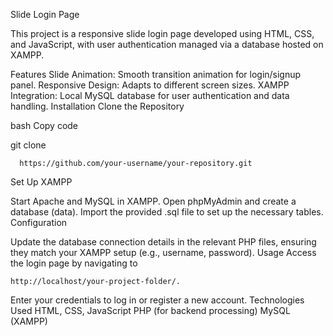 Slide Login Page

This project is a responsive slide login page developed using HTML, CSS, and JavaScript, with user authentication managed via a database hosted on XAMPP.

Features
Slide Animation: Smooth transition animation for login/signup panel.
Responsive Design: Adapts to different screen sizes.
XAMPP Integration: Local MySQL database for user authentication and data handling.
Installation
Clone the Repository

bash
Copy code

git clone      

      https://github.com/your-username/your-repository.git

Set Up XAMPP

Start Apache and MySQL in XAMPP.
Open phpMyAdmin and create a database (data).
Import the provided .sql file to set up the necessary tables.
Configuration

Update the database connection details in the relevant PHP files, ensuring they match your XAMPP setup (e.g., username, password).
Usage
Access the login page by navigating to 

    http://localhost/your-project-folder/.


Enter your credentials to log in or register a new account.
Technologies Used
HTML, CSS, JavaScript
PHP (for backend processing)
MySQL (XAMPP)
